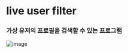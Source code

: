 <h1>live user filter</h1>

<h3>가상 유저의 프로필을 검색할 수 있는 프로그램</h3>

![image](https://github.com/leeyongha2006/Javascript-project/assets/126844590/f3419a60-2300-41b4-821e-6253d6bd4757)




